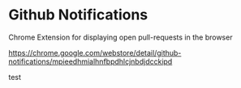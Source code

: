 # Github Notifications
Chrome Extension for displaying open pull-requests in the browser

https://chrome.google.com/webstore/detail/github-notifications/mpieedhmialhnfbpdhlcjnbdjdcckipd


test
